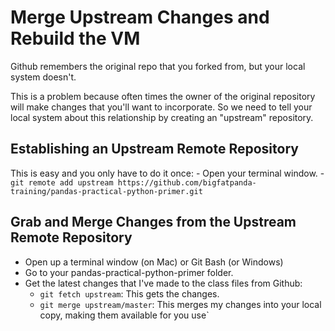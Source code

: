 # Merge Upstream Changes and Rebuild the VM
Github remembers the original repo that you forked from, but your local 
system doesn't.  

This is a problem because often times the owner of the original repository 
will make changes that you'll want to incorporate.  So we need to tell your 
local system about this relationship by creating an "upstream" repository.

## Establishing an Upstream Remote Repository 
This is easy and you only have to do it once:
    - Open your terminal window.
    - `git remote add upstream https://github.com/bigfatpanda-training/pandas-practical-python-primer.git`

## Grab and Merge Changes from the Upstream Remote Repository 
- Open up a terminal window (on Mac) or Git Bash (or Windows)
- Go to your pandas-practical-python-primer folder. 
- Get the latest changes that I've made to the class files from Github:
    - `git fetch upstream`: This gets the changes.
    - `git merge upstream/master`: This merges my changes into your local copy, making them available for you use`
